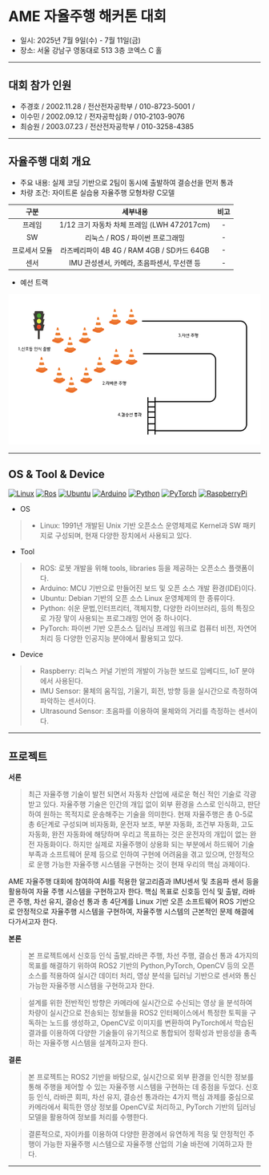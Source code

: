 # AME 자율주행 해커톤 대회
* 일시: 2025년 7월 9일(수) - 7월 11일(금)
* 장소: 서울 강남구 영동대로 513 3층 코엑스 C 홀
---
## 대회 참가 인원
* 주경호 / 2002.11.28 / 전산전자공학부 / 010-8723-5001 / 
* 이수민 / 2002.09.12 / 전자공학심화 / 010-2103-9076
* 최승원 / 2003.07.23 / 전산전자공학부 / 010-3258-4385
---
## 자율주행 대회 개요

* 주요 내용: 실제 코딩 기반으로 2팀이 동시에 출발하여 결승선을 먼저 통과
* 차량 조건: 자이트론 실습용 자율주행 모형차량 C모델

| 구분 | 세부내용 | 비고 |
| :------------: | :------------------------------: | :------------: |
| 프레임 | 1/12 크기 자동차 차체 프레임 (LWH 47*20*17cm) | - |
| SW | 리눅스 / ROS / 파이썬 프로그래밍 | - |
| 프로세서 모듈 | 라즈베리파이 4B 4G / RAM 4GB / SD카드 64GB | - |
| 센서 | IMU 관성센서, 카메라, 초음파센서, 무선랜 등 | - |

* 예선 트랙
<img src="image/track.png" width="600" height ="300">

***
## OS & Tool & Device
[![Linux](https://img.shields.io/badge/-Linux-FCC624?logo=Linux&style=flat-square&logoColor=black)](https://www.kernel.org)
[![Ros](https://img.shields.io/badge/-ROS-22314E?logo=Ros&style=flat-square&logoColor=white)](https://www.ros.org)
[![Ubuntu](https://img.shields.io/badge/-Ubuntu-E95420?logo=Ubuntu&style=flat-square&logoColor=white)](https://ubuntu.com)
[![Arduino](https://img.shields.io/badge/Arduino-00878F?logo=arduino&style=flat-square&logoColor=fff&style=plastic)](https://www.arduino.cc)
[![Python](https://img.shields.io/badge/Python-3776AB?style=flat-square&logo=Python&logoColor=white)](https://www.python.org)
[![PyTorch](https://img.shields.io/badge/PyTorch-EE4C2C?style=flat-square&logo=pytorch&logoColor=white)](http://pytorch.org)
[![RaspberryPi](https://img.shields.io/badge/-RaspberryPi-C51A4A?style=flat-square&logo=Raspberry-Pi)](https://www.raspberrypi.com)

* OS
>* Linux: 1991년 개발된 Unix 기반 오픈소스 운영체제로 Kernel과 SW 패키지로 구성되며, 현재 다양한 장치에서 사용되고 있다.
* Tool
>* ROS: 로봇 개발을 위해 tools, libraries 등을 제공하는 오픈소스 플랫폼이다.
>* Arduino: MCU 기반으로 만들어진 보드 및 오픈 소스 개발 환경(IDE)이다.
>* Ubuntu: Debian 기반의 오픈 소스 Linux 운영체제의 한 종류이다.
>* Python: 쉬운 문법,인터프리터, 객체지향, 다양한 라이브러리, 등의 특징으로 가장 맣이 사용되는 프로그래밍 언어 중 하나이다.
>* PyTorch: 파이썬 기반 오픈소스 딥러닝 프레임 워크로 컴퓨터 비전, 자연어 처리 등 다양한 인공지능 분야에서 활용되고 있다.
* Device
>* Raspberry:  리눅스 커널 기반의 개발이 가능한 보드로 임베디드, IoT 분야에서 사용된다.
>* IMU Sensor: 물체의 움직임, 기울기, 회전, 방향 등을 실시간으로 측정하여 파악하는 센서이다.
>* Ultrasound Sensor: 초음파를 이용하여 물체와의 거리를 측정하는 센서이다.
---
## 프로젝트 

**서론**
> 최근 자율주행 기술이 발전 되면서 자동차 산업에 새로운 혁신 적인 기술로 각광 받고 있다. 자율주행 기술은 인간의 개입 없이 외부 환경을 스스로 인식하고, 판단하여 원하는 목적지로 운송해주는 기술을 의미한다. 현재 자율주행은 총 0-5로 총 6단계로 구성되며 비자동화, 운전자 보조, 부분 자동화, 조건부 자동화, 고도 자동화, 완전 자동화에 해당하며 우리고 목표하는 것은 운전자의 개입이 없는 완전 자동화이다. 하지만 실제로 자율주행이 상용화 되는 부분에서 하드웨어 기술 부족과 소프트웨어 문제 등으로 인하여 구현에 어려움을 겪고 있으며, 안정적으로 운행 가능한 자율주행 시스템을 구현하는 것이 현재 우리의 핵심 과제이다.

AME 자율주행 대회에 참여하여 AI를 적용한 알고리즘과 IMU센서 및 초음파 센서 등을 활용하여 자율 주행 시스템을 구현하고자 한다. 핵심 목표로 신호등 인식 및 출발, 라바콘 주행, 차선 유지, 결승선 통과 총 4단계를 Linux 기반 오픈 소프트웨어 ROS 기반으로 안정적으로 자율주행 시스템을 구현하여, 자율주행 시스템의 근본적인 문제 해결에 다가서고자 한다.

**본론**
> 본 프로젝트에서 신호등 인식 출발,라바콘 주행, 차선 주행, 결승선 통과 4가지의 목표를 해결하기 위하여 ROS2 기반의 Python,PyTorch, OpenCV 등의 오픈소스를 적용하여  실시간 데이터 처리, 영상 분석을 딥러닝 기반으로 센서와 통신 가능한 자율주행 시스템을 구현하고자 한다.

>설계를 위한 전반적인 방향은 카메라에 실시간으로 수신되는 영상 을 분석하여 차량이 실시간으로 전송되는 정보들을 ROS2 인터페이스에서 특정한 토픽을 구독하는 노드를 생성하고, OpenCV로 이미지를 변환하여 PyTorch에서 학습된 결과를 이용하여 다양한 기술들이 유기적으로 통합되어 정확성과 반응성을 충족하는 자율주행 시스템을 설계하고자 한다.

**결론**
> 본 프로젝트는 ROS2 기반을 바탕으로, 실시간으로 외부 환경을 인식한 정보를 통해 주행을 제어할 수 있는 자율주행 시스템을 구현하는 데 중점을 두었다. 신호등 인식, 라바콘 회피, 차선 유지, 결승선 통과라는 4가지 핵심 과제를 중심으로 카메라에서 획득한 영상 정보를 OpenCV로 처리하고, PyTorch 기반의 딥러닝 모델을 활용하여 정보를 처리를 수행한다.

>결론적으로, 자이카를 이용하여 다양한 환경에서 유연하게 적응 및 안정적인 주행이 가능한 자율주행 시스템으로 자율주행 산업의 기술 바전에 기여하고자 한다.


---

